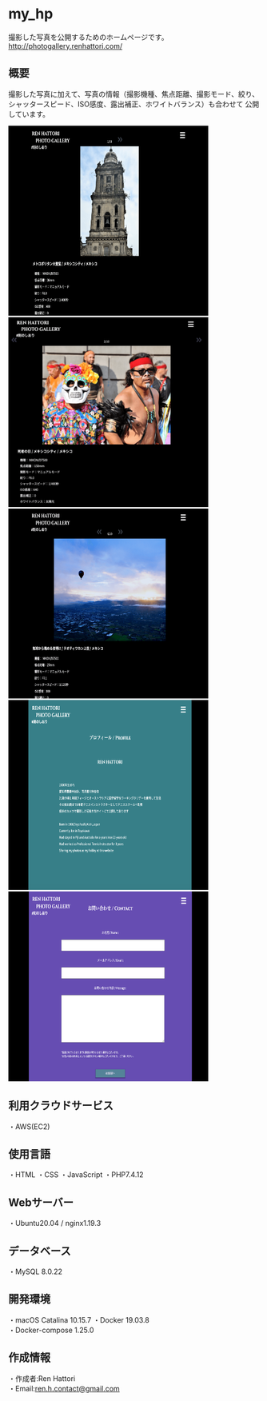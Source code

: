 # my_hp

撮影した写真を公開するためのホームページです。<br>
http://photogallery.renhattori.com/

## 概要
撮影した写真に加えて、写真の情報（撮影機種、焦点距離、撮影モード、絞り、シャッタースピード、ISO感度、露出補正、ホワイトバランス）も合わせて
公開しています。

<img src="https://github.com/Yoru6211/my_hp/blob/archive/my_hp_top.png" width="400" height="380">
<img src="https://github.com/Yoru6211/my_hp/blob/archive/my_hp_top_02.png" width="400" height="380">
<img src="https://github.com/Yoru6211/my_hp/blob/archive/my_hp_top_06.png" width="400" height="380">
<img src="https://github.com/Yoru6211/my_hp/blob/archive/my_hp_profile.png" width="400" height="380">
<img src="https://github.com/Yoru6211/my_hp/blob/archive/my_hp_contact.png" width="400" height="380">

## 利用クラウドサービス
・AWS(EC2)

## 使用言語
・HTML
・CSS
・JavaScript
・PHP7.4.12

## Webサーバー
・Ubuntu20.04 / nginx1.19.3

## データベース
・MySQL 8.0.22
　
## 開発環境
・macOS Catalina 10.15.7
・Docker 19.03.8<br>
・Docker-compose 1.25.0

## 作成情報
・作成者:Ren Hattori<br>
・Email:ren.h.contact@gmail.com 
